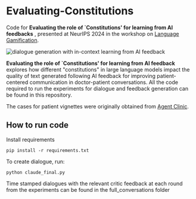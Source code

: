 # Evaluating-Constitutions
Code for **Evaluating the role of `Constitutions' for learning from AI feedbacks** , presented at NeurIPS 2024 in the workshop on [Language Gamification](https://language-gamification.github.io//).

![dialogue generation with in-context learning from AI feedback](llm_comms_diagram.png)

**Evaluating the role of `Constitutions' for learning from AI feedback** explores how different "constitutions" in large language models impact the quality of text generated following AI feedback for improving patient-centered communication in doctor-patient conversations. All the code required to run the experiments for dialogue and feedback generation can be found in this repository.

The cases for patient vignettes were originally obtained from [Agent Clinic](https://agentclinic.github.io).

## How to run code

Install requirements

```
pip install -r requirements.txt
```

To create dialogue, run:

```
python claude_final.py 
```
Time stamped dialogues with the relevant critic feedback at each round from the experiments can be found in the full_conversations folder
